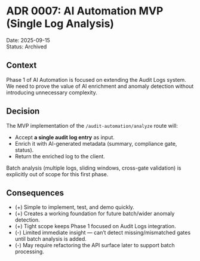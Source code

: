 # ADR 0007: AI Automation MVP (Single Log Analysis)

Date: 2025-09-15  
Status: Archived  

## Context
Phase 1 of AI Automation is focused on extending the Audit Logs system.  
We need to prove the value of AI enrichment and anomaly detection without introducing unnecessary complexity.  

## Decision
The MVP implementation of the `/audit-automation/analyze` route will:
- Accept **a single audit log entry** as input.
- Enrich it with AI-generated metadata (summary, compliance gate, status).
- Return the enriched log to the client.

Batch analysis (multiple logs, sliding windows, cross-gate validation) is explicitly out of scope for this first phase.  

## Consequences
- (+) Simple to implement, test, and demo quickly.  
- (+) Creates a working foundation for future batch/wider anomaly detection.  
- (+) Tight scope keeps Phase 1 focused on Audit Logs integration.  
- (-) Limited immediate insight — can’t detect missing/mismatched gates until batch analysis is added.  
- (-) May require refactoring the API surface later to support batch processing.  
